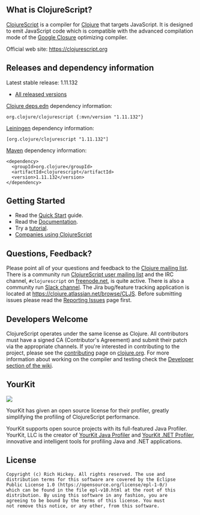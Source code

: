 ## What is ClojureScript? ##

[ClojureScript](https://clojurescript.org) is a compiler for [Clojure](https://clojure.org) that targets JavaScript. It is designed to emit JavaScript code which is compatible with the advanced compilation mode of the [Google Closure](https://developers.google.com/closure/compiler/) optimizing compiler.

Official web site: https://clojurescript.org

## Releases and dependency information ##

Latest stable release: 1.11.132

* [All released versions](https://search.maven.org/#search%7Cgav%7C1%7Cg%3A%22org.clojure%22%20AND%20a%3A%22clojurescript%22)

[Clojure deps.edn](http://clojure.org/guides/deps_and_cli) dependency information:

 ```
 org.clojure/clojurescript {:mvn/version "1.11.132"}
 ```

[Leiningen](https://github.com/technomancy/leiningen/) dependency information:

```
[org.clojure/clojurescript "1.11.132"]
```

[Maven](https://maven.apache.org) dependency information:

```
<dependency>
  <groupId>org.clojure</groupId>
  <artifactId>clojurescript</artifactId>
  <version>1.11.132</version>
</dependency>
```

## Getting Started ##

* Read the [Quick Start](https://clojurescript.org/guides/quick-start) guide.
* Read the [Documentation](https://clojurescript.org).
* Try a [tutorial](https://clojurescript.org/guides).
* [Companies using ClojureScript](https://clojurescript.org/community/companies)

## Questions, Feedback? ##

Please point all of your questions and feedback to the
[Clojure mailing list](https://groups.google.com/group/clojure). There
is a community run
[ClojureScript user mailing list](https://groups.google.com/group/clojurescript) and
the IRC channel, `#clojurescript` on [freenode.net](https://freenode.net/), is quite active. 
There is also a community run [Slack channel](https://clojurians.slack.com). The
Jira bug/feature tracking application is located at
<https://clojure.atlassian.net/browse/CLJS>. Before submitting issues
please read the
[Reporting Issues](https://github.com/clojure/clojurescript/wiki/Reporting-Issues)
page first.

## Developers Welcome ##

ClojureScript operates under the same license as Clojure. All
contributors must have a signed CA (Contributor's Agreement) and
submit their patch via the appropriate channels. If you're interested
in contributing to the project, please see the
[contributing](https://clojure.org/dev/contributing) page on
[clojure.org](https://clojure.org). For more information about working
on the compiler and testing check the
[Developer section of the wiki](https://github.com/clojure/clojurescript/wiki/Developers).

YourKit
----

<img src="https://www.yourkit.com/images/yklogo.png"></img>

YourKit has given an open source license for their profiler, greatly simplifying the profiling of ClojureScript performance.

YourKit supports open source projects with its full-featured Java Profiler.
YourKit, LLC is the creator of <a href="https://www.yourkit.com/java/profiler/index.jsp">YourKit Java Profiler</a>
and <a href="https://www.yourkit.com/.net/profiler/index.jsp">YourKit .NET Profiler</a>,
innovative and intelligent tools for profiling Java and .NET applications.

## License ##

    Copyright (c) Rich Hickey. All rights reserved. The use and
    distribution terms for this software are covered by the Eclipse
    Public License 1.0 (https://opensource.org/license/epl-1-0/)
    which can be found in the file epl-v10.html at the root of this
    distribution. By using this software in any fashion, you are
    agreeing to be bound by the terms of this license. You must
    not remove this notice, or any other, from this software.

